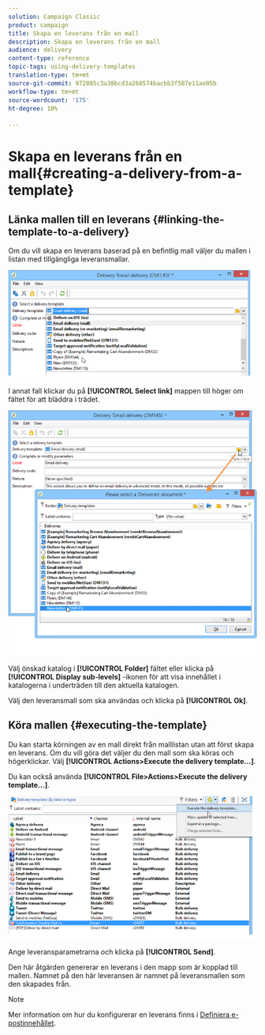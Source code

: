 ```yaml
---
solution: Campaign Classic
product: campaign
title: Skapa en leverans från en mall
description: Skapa en leverans från en mall
audience: delivery
content-type: reference
topic-tags: using-delivery-templates
translation-type: tm+mt
source-git-commit: 972885c3a38bcd3a260574bacbb3f507e11ae05b
workflow-type: tm+mt
source-wordcount: '175'
ht-degree: 10%

---
```



# Skapa en leverans från en mall{#creating-a-delivery-from-a-template}

## Länka mallen till en leverans {#linking-the-template-to-a-delivery}

Om du vill skapa en leverans baserad på en befintlig mall väljer du mallen i listan med tillgängliga leveransmallar.

![](assets/s_ncs_user_wizard_select_template.png)

I annat fall klickar du på **[!UICONTROL Select link]** mappen till höger om fältet för att bläddra i trädet.

![](assets/s_ncs_user_wizard_choose_link.png)

Välj önskad katalog i **[!UICONTROL Folder]** fältet eller klicka på **[!UICONTROL Display sub-levels]** -ikonen för att visa innehållet i katalogerna i underträden till den aktuella katalogen.

Välj den leveransmall som ska användas och klicka på **[!UICONTROL Ok]**.

## Köra mallen {#executing-the-template}

Du kan starta körningen av en mall direkt från malllistan utan att först skapa en leverans. Om du vill göra det väljer du den mall som ska köras och högerklickar. Välj **[!UICONTROL Actions>Execute the delivery template...]**.

Du kan också använda **[!UICONTROL File>Actions>Execute the delivery template...]**.

![](assets/s_ncs_user_template_execute_menu.png)

Ange leveransparametrarna och klicka på **[!UICONTROL Send]**.

Den här åtgärden genererar en leverans i den mapp som är kopplad till mallen. Namnet på den här leveransen är namnet på leveransmallen som den skapades från.

>[!NOTE]
>
>Mer information om hur du konfigurerar en leverans finns i [Definiera e-postinnehållet](../../delivery/using/defining-the-email-content.md).
